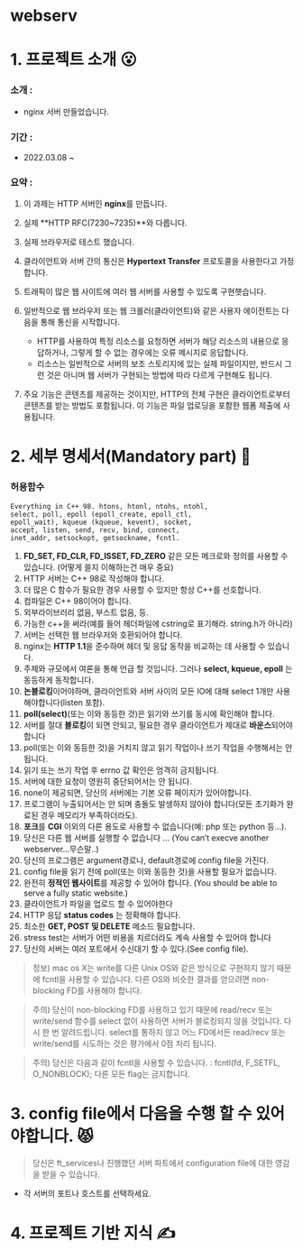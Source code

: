 # webserv

# 1. 프로젝트 소개 😮
### 소개 :
* nginx 서버 만들었습니다.

### 기간 :
* 2022.03.08 ~ 

### 요약 :
1. 이 과제는 HTTP 서버인 **nginx**를 만듭니다.
2. 실제 **HTTP RFC(7230~7235)**와 다릅니다. 
3. 실제 브라우저로 테스트 했습니다.
4. 클라이언트와 서버 간의 통신은 **Hypertext Transfer** 프로토콜을 사용한다고 가정합니다.
5. 트래픽이 많은 웹 사이트에 여러 웹 서버를 사용할 수 있도록 구현햇습니다.

6. 일반적으로 웹 브라우저 또는 웹 크롤러(클라이언트)와 같은 사용자 에이전트는 다음을 통해 통신을 시작합니다.
	* HTTP를 사용하여 특정 리소스를 요청하면 서버가 해당 리소스의 내용으로 응답하거나, 그렇게 할 수 없는 경우에는 오류 메시지로 응답합니다.
	* 리소스는 일반적으로 서버의 보조 스토리지에 있는 실제 파일이지만, 반드시 그런 것은 아니며 웹 서버가 구현되는 방법에 따라 다르게 구현해도 됩니다.

7. 주요 기능은 콘텐츠를 제공하는 것이지만, HTTP의 전체 구현은 클라이언트로부터 콘텐츠를 받는 방법도 포함됩니다. 이 기능은 파일 업로딩을 포함한 웹폼 제출에 사용됩니다. 

# 2. 세부 명세서(Mandatory part) 🐹
### 허용함수
```
Everything in C++ 98. htons, htonl, ntohs, ntohl,
select, poll, epoll (epoll_create, epoll_ctl,
epoll_wait), kqueue (kqueue, kevent), socket,
accept, listen, send, recv, bind, connect,
inet_addr, setsockopt, getsockname, fcntl.
```

1. **FD_SET, FD_CLR, FD_ISSET, FD_ZERO** 같은 모든 메크로와 정의를 사용할 수 있습니다. (어떻게 쓸지 이해하는건 매우 중요)
2. HTTP 서버는 C++ 98로 작성해야 합니다.
3. 더 많은 C 함수가 필요한 경우 사용할 수 있지만 항상 C++를 선호합니다.
4. 컴파일은 C++ 98이어야 합니다.
5. 외부라이브러리 없음, 부스트 없음, 등.
6. 가능한 c++을 써라(예를 들어 헤더파일에  cstring로 표기해라. string.h가 아니라)
7. 서버는 선택한 웹 브라우저와 호환되어야 합니다.
8. nginx는 **HTTP 1.1**을 준수하며 헤더 및 응답 동작을 비교하는 데 사용할 수 있습니다.
9. 주제와 규모에서 여론을 통해 언급 할 것입니다. 그러나 **select, kqueue, epoll** 는 동등하게 동작합니다.
10. **논블로킹**이어야하며, 클라이언트와 서버 사이의 모든 IO에 대해 select 1개만 사용해야합니다(listen 포함).
11. **poll(select)**(또는 이와 동등한 것)은 읽기와 쓰기를 동시에 확인해야 합니다.
12. 서버를 절대 **블로킹**이 되면 안되고, 필요한 경우 클라이언트가 제대로 **바운스**되어야 합니다
13. poll(또는 이와 동등한 것)을 거치지 않고 읽기 작업이나 쓰기 작업을 수행해서는 안 됩니다.
14. 읽기 또는 쓰기 작업 후 errno 값 확인은 엄격히 금지됩니다.
15. 서버에 대한 요청이 영원히 중단되어서는 안 됩니다.
16. none이 제공되면, 당신의 서버에는 기본 오류 페이지가 있어야합니다.
17. 프로그램이 누출되어서는 안 되며 충돌도 발생하지 않아야 합니다(모든 초기화가 완료된 경우 메모리가 부족하더라도).
18. **포크**를 **CGI** 이외의 다른 용도로 사용할 수 없습니다(예: php 또는 python 등...).
19. 당신은 다른 웹 서버를 실행할 수 없습니다 ... (You can’t execve another webserver...무슨말..) 
20. 당신의 프로그램은 argument경로나, default경로에 config file을 가진다.
21. config file을 읽기 전에 poll(또는 이와 동등한 것)을 사용할 필요가 없습니다.
22. 완전히 **정적인 웹사이트**를 제공할 수 있어야 합니다. (You should be able to serve a fully static website.)
23. 클라이언트가 파일을 업로드 할 수 있어야한다
24. HTTP 응답 **status codes** 는 정확해야 합니다.
25. 최소한 **GET, POST 및 DELETE** 메소드 필요합니다.
26. stress test는 서버가 어떤 비용을 치르더라도 계속 사용할 수 있어야 합니다
27. 당신의 서버는 여러 포트에서 수신대기 할 수 있다.(See config file).

>정보) mac os X는 write를 다른 Unix OS와 같은 방식으로  구현하지 않기 때문에 fcntl을 사용할 수 있습니다. 다른 OS와 비슷한 결과를 얻으려면 non-blocking FD를 사용해야 합니다.

>주의) 당신이 non-blocking FD를 사용하고 있기 때문에 read/recv 또는 write/send 함수를 select 없이 사용하면 서버가 블로킹되지 않을 것입니다. 다시 한 번 알려드립니다. select를 통하지 않고 어느 FD에서든 read/recv 또는 write/send를 시도하는 것은 평가에서 0점 처리 됩니다.

>주의) 당신은 다음과 같이 fcntl을 사용할 수 있습니다. : fcntl(fd, F_SETFL, O_NONBLOCK);
	다른 모든 flag는 금지합니다.

# 3. config file에서 다음을 수행 할 수 있어야합니다. 😾
>당신은 ft_services나 진행했던 서버 파트에서 configuration file에 대한 영감을 받을 수 있습니다. 

* 각 서버의 포트나 호스트를 선택하세요.



# 4. 프로젝트 기반 지식 ✍️

